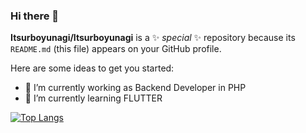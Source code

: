 ### Hi there 👋


**Itsurboyunagi/Itsurboyunagi** is a ✨ _special_ ✨ repository because its `README.md` (this file) appears on your GitHub profile.

Here are some ideas to get you started:
 
- 🔭 I’m currently working as Backend Developer in PHP
- 🌱 I’m currently learning FLUTTER
<!--
- 👯 I’m looking to collaborate on ...
- 🤔 I’m looking for help with ...

- 💬 Ask me about ...
- 📫 How to reach me: ...
- 😄 Pronouns: ...
- ⚡ Fun fact: ...
-->
[![Top Langs](https://github-readme-stats.vercel.app/api/top-langs/?username=Itsurboyunagi&layout=compact)](https://github.com/Itsurboyunagi/github-readme-stats)
